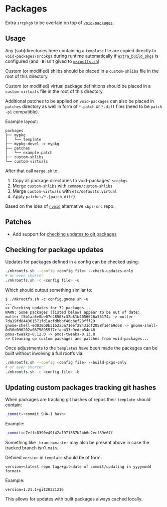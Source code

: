 # Packages
Extra `srcpkg`s to be overlaid on top of [`void-packages`](https://github.com/void-linux/void-packages).

## Usage
Any (sub)directories here containing a `template` file are copied directly to `void-packages/srcpkgs` during runtime automatically if [`extra_build_pkgs`](../config.sh) is configured (and `-B` isn't gived to [`mkrootfs.sh`](../mkrootfs.sh)).

Custom (or modified) shlibs should be placed in a `custom-shlibs` file in the root of this directory.

Custom (or modified) virtual package definitions should be placed in a `custom-virtuals` file in the root of this directory.

Additional patches to be applied on `void-packages` can also be placed in `patches` directory as well in form of `*.patch` or `*.diff` files (need to be `patch -p1` compatible).

Example layout:
```
packages
├── mypkg
│   └── template
├── mypkg-devel -> mypkg
├── patches
│   └── example.patch
├── custom-shlibs
└── custom-virtuals
```

After that call `merge.sh` to:
1. Copy all package directories to void-packages' `srcpkgs`
2. Merge `custom-shlibs` with `common/custom-shlibs`
3. Merge `custom-virtuals` with `etc/defaults.virtual`
4. Apply `patches/*.{patch,diff}`

Based on the idea of [`nvoid`](https://github.com/not-void/nvoid) alternative `xbps-src` repo.

## Patches
* Add support for [checking updates to git packages](patches/0001-update-check-add-support-for-git-packages.patch)

## Checking for package updates
Updates for packages defined in a config can be checked using:
```sh
./mkrootfs.sh --config <config file> --check-updates-only
# or even shorter
./mkrootfs.sh -c <config file> -u
```
Which should output something similar to:
```
$ ./mkrootfs.sh -c config.gnome.sh -u
...
>> Checking updates for 32 packages...
WARN: Some packages (listed below) appear to be out of date:
mutter-f5b1aa6e0be07e48508c32b81b4056626a56174c -> mutter-7da19fd844361571fd1acfdbbbf46cbef28fff29
gnome-shell-ed030b0b31b2a5a71eef28431df2058f1e469d68 -> gnome-shell-0d30d096202a0875895517cfae433c9edcb54d48
pmos-tweaks-0.12.0 -> pmos-tweaks-0.13.0
>> Cleaning up custom packages and patches from void-packages...
```
Once adjustments to the `template`s have been made the packages can be built without involving a full rootfs via:
```sh
./mkrootfs.sh --config <config file> --build-pkgs-only
# or even shorter
./mkrootfs.sh -c <config file> -b
```

## Updating custom packages tracking git hashes
When packages are tracking git hashes of repos their `template` should contain:
```sh
_commit=<commit SHA-1 hash>
```
Example:
```sh
_commit=c7effc8390e49f42a1971587b2bb6e2ecf39e67f
```
Something like `_branch=master` may also be present above in case the tracked branch isn't `main`.

Defined `version` in `template` should be of form:
```
version=<latest repo tag>+git<date of commit/updating in yyyymmdd format>
```
Example:
```
version=1.21.1+git20221216
```
This allows for updates with built packages always cached locally.

